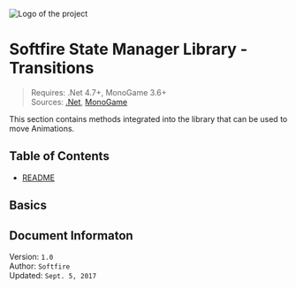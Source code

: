﻿![Logo of the project]()

# Softfire State Manager Library - Transitions
> Requires: .Net 4.7+, MonoGame 3.6+  
> Sources: [.Net](https://www.microsoft.com/en-us/download/details.aspx?id=55170), [MonoGame](http://www.monogame.net)

This section contains methods integrated into the library that can be used to move Animations.

## Table of Contents

- [README](README.md)

## Basics



## Document Informaton

Version: `1.0`  
Author: `Softfire`  
Updated: `Sept. 5, 2017` 